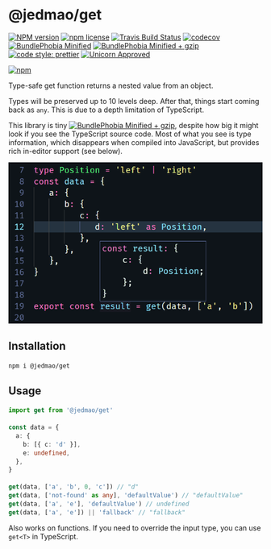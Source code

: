 # @jedmao/get

[![NPM version](http://img.shields.io/npm/v/@jedmao/get.svg?style=flat)](https://www.npmjs.org/package/@jedmao/get)
[![npm license](http://img.shields.io/npm/l/@jedmao/get.svg?style=flat-square)](https://www.npmjs.org/package/@jedmao/get)
[![Travis Build Status](https://img.shields.io/travis/jedmao/get.svg)](https://travis-ci.org/jedmao/get)
[![codecov](https://codecov.io/gh/jedmao/get/branch/master/graph/badge.svg)](https://codecov.io/gh/jedmao/get)
[![BundlePhobia Minified](https://badgen.net/bundlephobia/min/@jedmao/get?label=min)](https://bundlephobia.com/result?p=@jedmao/get)
[![BundlePhobia Minified + gzip](https://badgen.net/bundlephobia/minzip/@jedmao/get?label=min%2Bgzip)](https://bundlephobia.com/result?p=@jedmao/get)
[![code style: prettier](https://img.shields.io/badge/code_style-prettier-ff69b4.svg)](https://github.com/prettier/prettier)
[![Unicorn Approved](https://img.shields.io/badge/unicorn-approved-ff69b4.svg)](https://twitter.com/sindresorhus/status/457989012528316416?ref_src=twsrc%5Etfw&ref_url=https%3A%2F%2Fwww.quora.com%2FWhat-does-the-unicorn-approved-shield-mean-in-GitHub)

[![npm](https://nodei.co/npm/@jedmao/get.svg?downloads=true)](https://nodei.co/npm/@jedmao/get/)

Type-safe get function returns a nested value from an object.

Types will be preserved up to 10 levels deep. After that, things start coming back as `any`. This is due to a depth limitation of TypeScript.

This library is tiny [![BundlePhobia Minified + gzip](https://badgen.net/bundlephobia/minzip/@jedmao/get?label=min%2Bgzip)](https://bundlephobia.com/result?p=@jedmao/get), despite how big it might look if you see the TypeScript source code. Most of what you see is type information, which disappears when compiled into JavaScript, but provides rich in-editor support (see below).

![screenshot](./screenshot.png)

## Installation

```bash
npm i @jedmao/get
```

## Usage

```ts
import get from '@jedmao/get'

const data = {
  a: {
    b: [{ c: 'd' }],
    e: undefined,
  },
}

get(data, ['a', 'b', 0, 'c']) // "d"
get(data, ['not-found' as any], 'defaultValue') // "defaultValue"
get(data, ['a', 'e'], 'defaultValue') // undefined
get(data, ['a', 'e']) || 'fallback' // "fallback"
```

Also works on functions. If you need to override the input type, you can use `get<T>` in TypeScript.
